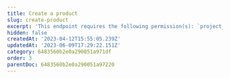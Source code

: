 ```yaml
---
title: Create a product
slug: create-product
excerpt: 'This endpoint requires the following permission(s): `project_configuration:products:read_write`.'
hidden: false
createdAt: '2023-04-12T15:55:05.239Z'
updatedAt: '2023-06-09T17:29:22.151Z'
category: 6483560b2e0a290051a971df
order: 3
parentDoc: 6483560b2e0a290051a97220
---
```

